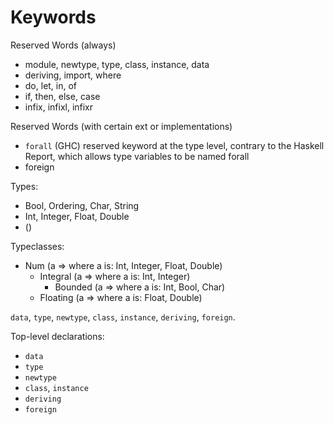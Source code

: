 # Keywords

Reserved Words (always)
- module, newtype, type, class, instance, data
- deriving, import, where
- do, let, in, of
- if, then, else, case
- infix, infixl, infixr

Reserved Words (with certain ext or implementations)
- `forall` (GHC) reserved keyword at the type level, contrary to the Haskell Report, which allows type variables to be named forall
- foreign


Types:
- Bool, Ordering, Char, String
- Int, Integer, Float, Double
- ()

Typeclasses:
* Num (a => where a is: Int, Integer, Float, Double)
  * Integral (a => where a is: Int, Integer)
    * Bounded (a => where a is: Int, Bool, Char)
  * Floating (a => where a is: Float, Double)


`data`, `type`, `newtype`, `class`, `instance`, `deriving`, `foreign`.

Top-level declarations:
- `data`
- `type`
- `newtype`
- `class`, `instance`
- `deriving`
- `foreign`
